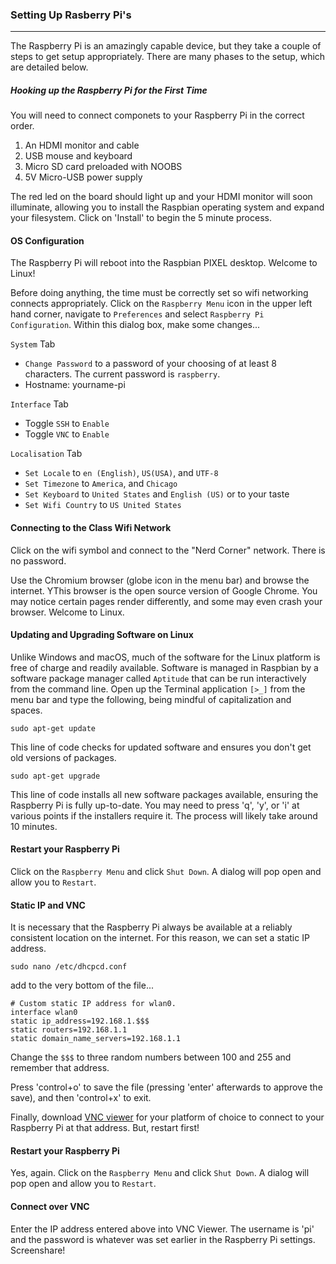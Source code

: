 ### Setting Up Rasberry Pi's

----------

The Raspberry Pi is an amazingly capable device, but they take a couple of steps to get setup appropriately. There are many phases to the setup, which are detailed below.


##### Hooking up the Raspberry Pi for the First Time
You will need to connect componets to your Raspberry Pi in the correct order. 

1. An HDMI monitor and cable
2. USB mouse and keyboard
3. Micro SD card preloaded with NOOBS
4. 5V Micro-USB power supply

The red led on the board should light up and your HDMI monitor will soon illuminate, allowing you to install the Raspbian operating system and expand your filesystem. Click on 'Install' to begin the 5 minute process.

#### OS Configuration

The Raspberry Pi will reboot into the Raspbian PIXEL desktop. Welcome to Linux!

Before doing anything, the time must be correctly set so wifi networking connects appropriately. Click on the `Raspberry Menu` icon in the upper left hand corner, navigate to `Preferences` and select `Raspberry Pi Configuration`. Within this dialog box, make some changes...

`System` Tab
- `Change Password` to a password of your choosing of at least 8 characters. The current password is `raspberry`.
- Hostname: yourname-pi

`Interface` Tab
- Toggle `SSH` to `Enable`
- Toggle `VNC` to `Enable`

`Localisation` Tab
- `Set Locale` to `en (English)`, `US(USA)`, and `UTF-8`
- `Set Timezone` to `America`, and `Chicago`
- `Set Keyboard` to `United States` and `English (US)` or to your taste
- `Set Wifi Country` to `US United States`

#### Connecting to the Class Wifi Network

Click on the wifi symbol and connect to the "Nerd Corner" network. There is no password.

Use the Chromium browser (globe icon in the menu bar) and browse the internet. YThis browser is the open source version of Google Chrome. You may notice certain pages render differently, and some may even crash your browser. Welcome to Linux.  

#### Updating and Upgrading Software on Linux

Unlike Windows and macOS, much of the software for the Linux platform is free of charge and readily available. Software is managed in Raspbian by a software package manager called `Aptitude` that can be run interactively from the command line. Open up the Terminal application `[>_]` from the menu bar and type the following, being mindful of capitalization and spaces.

```
sudo apt-get update
```
This line of code checks for updated software and ensures you don't get old versions of packages.

```
sudo apt-get upgrade
```
This line of code installs all new software packages available, ensuring the Raspberry Pi is fully up-to-date. You may need to press 'q', 'y', or 'i' at various points if the installers require it. The process will likely take around 10 minutes.

#### Restart your Raspberry Pi

Click on the `Raspberry Menu` and click `Shut Down`. A dialog will pop open and allow you to `Restart`.

#### Static IP and VNC

It is necessary that the Raspberry Pi always be available at a reliably consistent location on the internet. For this reason, we can set a static IP address.

```
sudo nano /etc/dhcpcd.conf
```

add to the very bottom of the file...

```
# Custom static IP address for wlan0.
interface wlan0
static ip_address=192.168.1.$$$
static routers=192.168.1.1
static domain_name_servers=192.168.1.1
```

Change the `$$$` to three random numbers between 100 and 255 and remember that address.

Press 'control+o' to save the file (pressing 'enter' afterwards to approve the save), and then 'control+x' to exit. 

Finally, download [VNC viewer](https://www.realvnc.com/en/connect/download/viewer/) for your platform of choice to connect to your Raspberry Pi at that address. But, restart first!

#### Restart your Raspberry Pi

Yes, again. Click on the `Raspberry Menu` and click `Shut Down`. A dialog will pop open and allow you to `Restart`.

#### Connect over VNC

Enter the IP address entered above into VNC Viewer. The username is 'pi' and the password is whatever was set earlier in the Raspberry Pi settings. Screenshare!


